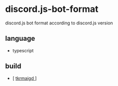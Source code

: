# discord.js-bot-format

discord.js bot format according to discord.js version

## language

* typescript

## build
* [ [ tkrmaigd ](https://github.com/asd10384)]
